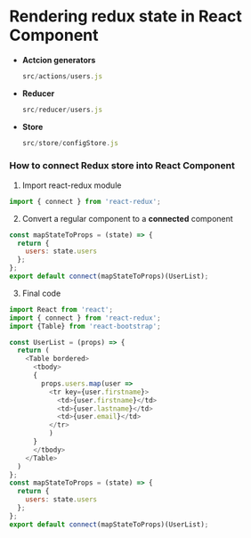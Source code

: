 # Rendering redux state in React Component

- **Actcion generators**
  ```js
  src/actions/users.js
  ```
- **Reducer**
  ```js
  src/reducer/users.js
  ```
- **Store**
  ```js
  src/store/configStore.js
  ```  

### How to connect Redux store into React Component

1. Import react-redux module
  ```js
  import { connect } from 'react-redux';
  ```
2. Convert a regular component to a **connected** component
```js
const mapStateToProps = (state) => {
  return {
    users: state.users
  };
};
export default connect(mapStateToProps)(UserList);
```

3. Final code
```js
import React from 'react';
import { connect } from 'react-redux';
import {Table} from 'react-bootstrap';

const UserList = (props) => {
  return (
    <Table bordered>
      <tbody>
      {
        props.users.map(user =>
          <tr key={user.firstname}>
            <td>{user.firstname}</td>
            <td>{user.lastname}</td>
            <td>{user.email}</td>
          </tr>
          )
      }
      </tbody>
    </Table>
  )
};
const mapStateToProps = (state) => {
  return {
    users: state.users
  };
};
export default connect(mapStateToProps)(UserList);
```



